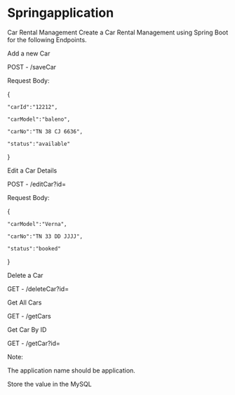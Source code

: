 # Springapplication

Car Rental Management
Create a Car Rental Management using Spring Boot for the following Endpoints.



Add a new Car

POST - /saveCar

Request Body: 

{

    "carId":"12212",

    "carModel":"baleno",

    "carNo":"TN 38 CJ 6636",

    "status":"available"

}



Edit a Car Details

POST - /editCar?id= <carId>

Request Body:

{

    "carModel":"Verna",

    "carNo":"TN 33 DD JJJJ",

    "status":"booked"

}



Delete a Car

GET - /deleteCar?id=<carId>



Get All Cars

GET - /getCars

  
  
Get Car By ID

GET - /getCar?id= <carId>


Note:

The application name should be application.

Store the value in the MySQL
